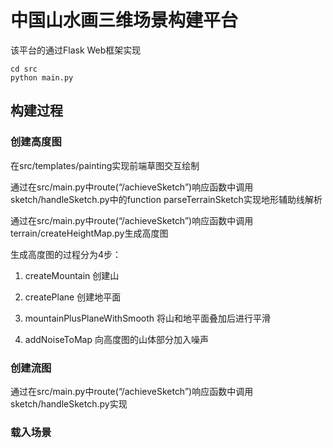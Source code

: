 # 中国山水画三维场景构建平台
该平台的通过Flask Web框架实现

    cd src
    python main.py
## 构建过程
### 创建高度图
在src/templates/painting实现前端草图交互绘制

通过在src/main.py中route(“/achieveSketch”)响应函数中调用sketch/handleSketch.py中的function parseTerrainSketch实现地形辅助线解析

通过在src/main.py中route(“/achieveSketch”)响应函数中调用terrain/createHeightMap.py生成高度图

生成高度图的过程分为4步：

1. createMountain 创建山

2. createPlane 创建地平面

3. mountainPlusPlaneWithSmooth 将山和地平面叠加后进行平滑

4. addNoiseToMap 向高度图的山体部分加入噪声
### 创建流图
通过在src/main.py中route(“/achieveSketch”)响应函数中调用sketch/handleSketch.py实现
### 载入场景

